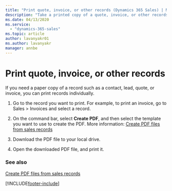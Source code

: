 ```yaml
---
title: "Print quote, invoice, or other records (Dynamics 365 Sales) | MicrosoftDocs"
description: "Take a printed copy of a quote, invoice, or other records in Dynamics 365 Sales."
ms.date: 04/13/2020
ms.service:
  - "dynamics-365-sales"
ms.topic: article
author: lavanyakr01
ms.author: lavanyakr
manager: annbe
---
```



# Print quote, invoice, or other records

If you need a paper copy of a record such as a contact, lead, quote, or invoice, you can print records individually. 

1. Go to the record you want to print. For example, to print an invoice, go to Sales > Invoices and select a record.

2. On the command bar, select **Create PDF**, and then select the template you want to use to create the PDF. More information: [Create PDF files from sales records](create-quote-pdf.md)

3. Download the PDF file to your local drive. 

4. Open the downloaded PDF file, and print it.  


### See also

[Create PDF files from sales records](create-quote-pdf.md)


[!INCLUDE[footer-include](../includes/footer-banner.md)]
